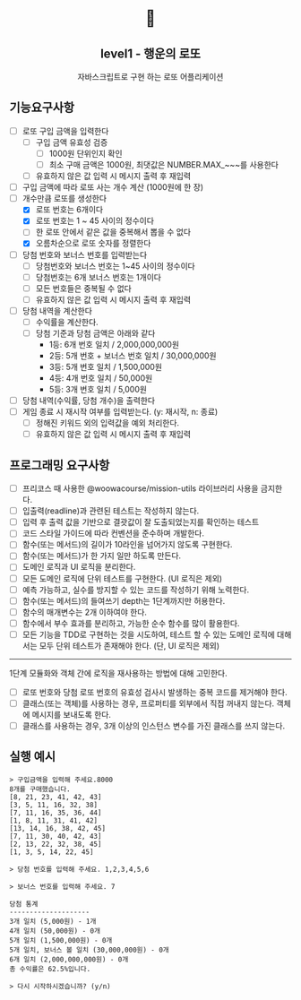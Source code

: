 <h1 align="middle">🎱</h1>
<h2 align="middle">level1 - 행운의 로또</h2>
<p align="middle">자바스크립트로 구현 하는 로또 어플리케이션</p>

## 기능요구사항
- [ ] 로또 구입 금액을 입력한다
  - [ ] 구입 금액 유효성 검증
    - [ ] 1000원 단위인지 확인
    - [ ] 최소 구매 금액은 1000원, 최댓값은 NUMBER.MAX_~~~를 사용한다
  - [ ] 유효하지 않은 값 입력 시 메시지 출력 후 재입력
- [ ] 구입 금액에 따라 로또 사는 개수 계산 (1000원에 한 장)
- [ ] 개수만큼 로또를 생성한다
  - [x] 로또 번호는 6개이다
  - [x] 로또 번호는 1 ~ 45 사이의 정수이다
  - [ ] 한 로또 안에서 같은 값을 중복해서 뽑을 수 없다
  - [x] 오름차순으로 로또 숫자를 정렬한다
- [ ] 당첨 번호와 보너스 번호를 입력받는다
  - [ ] 당첨번호와 보너스 번호는 1~45 사이의 정수이다
  - [ ] 당첨번호는 6개 보너스 번호는 1개이다
  - [ ] 모든 번호들은 중복될 수 없다
  - [ ] 유효하지 않은 값 입력 시 메시지 출력 후 재입력
- [ ] 당첨 내역을 계산한다
  - [ ] 수익률을 계산한다.
  - [ ] 당첨 기준과 당첨 금액은 아래와 같다
    - 1등: 6개 번호 일치 / 2,000,000,000원
    - 2등: 5개 번호 + 보너스 번호 일치 / 30,000,000원
    - 3등: 5개 번호 일치 / 1,500,000원
    - 4등: 4개 번호 일치 / 50,000원
    - 5등: 3개 번호 일치 / 5,000원
- [ ] 당첨 내역(수익률, 당첨 개수)을 출력한다
- [ ] 게임 종료 시 재시작 여부를 입력받는다. (y: 재시작, n: 종료)
  - [ ] 정해진 키워드 외의 입력값을 예외 처리한다.
  - [ ] 유효하지 않은 값 입력 시 메시지 출력 후 재입력

## 프로그래밍 요구사항
- [ ] 프리코스 때 사용한 @woowacourse/mission-utils 라이브러리 사용을 금지한다.
- [ ] 입출력(readline)과 관련된 테스트는 작성하지 않는다.
- [ ] 입력 후 출력 값을 기반으로 결괏값이 잘 도출되었는지를 확인하는 테스트
- [ ] 코드 스타일 가이드에 따라 컨벤션을 준수하며 개발한다.
- [ ] 함수(또는 메서드)의 길이가 10라인을 넘어가지 않도록 구현한다.
- [ ] 함수(또는 메서드)가 한 가지 일만 하도록 만든다.
- [ ] 도메인 로직과 UI 로직을 분리한다.
- [ ] 모든 도메인 로직에 단위 테스트를 구현한다. (UI 로직은 제외)
- [ ] 예측 가능하고, 실수를 방지할 수 있는 코드를 작성하기 위해 노력한다.
- [ ] 함수(또는 메서드)의 들여쓰기 depth는 1단계까지만 허용한다.
- [ ] 함수의 매개변수는 2개 이하여야 한다.
- [ ] 함수에서 부수 효과를 분리하고, 가능한 순수 함수를 많이 활용한다.
- [ ] 모든 기능을 TDD로 구현하는 것을 시도하여, 테스트 할 수 있는 도메인 로직에 대해서는 모두 단위 테스트가 존재해야 한다. (단, UI 로직은 제외)

---

1단계
모듈화와 객체 간에 로직을 재사용하는 방법에 대해 고민한다.

- [ ] 로또 번호와 당첨 로또 번호의 유효성 검사시 발생하는 중복 코드를 제거해야 한다.
- [ ] 클래스(또는 객체)를 사용하는 경우, 프로퍼티를 외부에서 직접 꺼내지 않는다. 객체에 메시지를 보내도록 한다.
- [ ] 클래스를 사용하는 경우, 3개 이상의 인스턴스 변수를 가진 클래스를 쓰지 않는다.

## 실행 예시
``` 
> 구입금액을 입력해 주세요.8000
8개를 구매했습니다.
[8, 21, 23, 41, 42, 43] 
[3, 5, 11, 16, 32, 38] 
[7, 11, 16, 35, 36, 44] 
[1, 8, 11, 31, 41, 42] 
[13, 14, 16, 38, 42, 45] 
[7, 11, 30, 40, 42, 43] 
[2, 13, 22, 32, 38, 45] 
[1, 3, 5, 14, 22, 45]

> 당첨 번호를 입력해 주세요. 1,2,3,4,5,6

> 보너스 번호를 입력해 주세요. 7

당첨 통계
--------------------
3개 일치 (5,000원) - 1개
4개 일치 (50,000원) - 0개
5개 일치 (1,500,000원) - 0개
5개 일치, 보너스 볼 일치 (30,000,000원) - 0개
6개 일치 (2,000,000,000원) - 0개
총 수익률은 62.5%입니다.

> 다시 시작하시겠습니까? (y/n) 

```